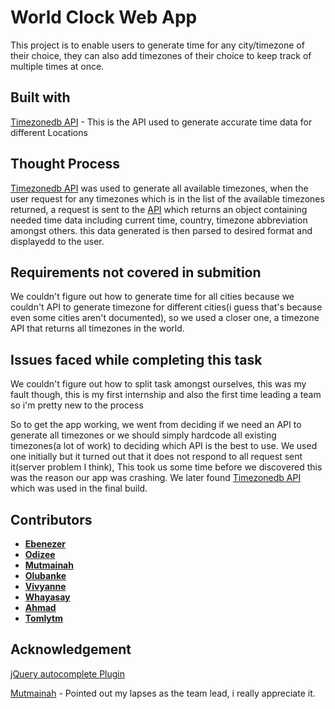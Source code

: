 # World Clock Web App
This project is to enable users to generate time for any city/timezone of their choice, they can also add timezones of their choice to keep track of multiple times at once. 

## Built with
[Timezonedb  API](https://timezonedb.com/) - This is the API used to generate accurate time data for different Locations

## Thought Process
  [Timezonedb  API](https://timezonedb.com/) was used to generate all available timezones, when the user request for any timezones which is in the list of the available timezones returned, 
  a request is sent to the [API](https://timezonedb.com/) which returns an object containing needed time data including current time, country, timezone abbreviation amongst others. 
  this data generated is then parsed to desired format and displayedd to the user.

## Requirements not covered in submition 
We couldn't figure out how to generate time for all cities because we couldn't API to generate timezone for different cities(i guess that's because even some cities aren't documented), so we used a closer one, a timezone API that returns all timezones in the world. 

## Issues faced while completing this task
We couldn't figure out how to split task amongst ourselves, this was my fault though, this is my first internship and also the first time leading a team so i'm pretty new to the process

  So to get the app working, we went from deciding if we need an API to generate all timezones or we should simply hardcode all existing timezones(a lot of work) to deciding which API is the best to use.
We used one initially but it turned out that it does not respond to all request sent it(server problem I think), This took us some time before we discovered this was the reason
our app was crashing. We later found [Timezonedb  API](https://timezonedb.com/) which was used in the final build.

## Contributors
* **[Ebenezer](https://github.com/eb-kneezer)** 
* **[Odizee](https://github.com/odizee)** 
* **[Mutmainah](https://github.com/mutmainaho)** 
* **[Olubanke](https://github.com/Olubanke)** 
* **[Vivyanne](https://github.com/Vivyanne-504)** 
* **[Whayasay](https://github.com/Whayasay392)** 
* **[Ahmad](https://github.com/Ahma-dev)** 
* **[Tomlytm](https://github.com/Tomlytm)** 

## Acknowledgement 
[jQuery autocomplete Plugin](http://xdsoft.net/jqplugins/autocomplete)

[Mutmainah](https://github.com/mutmainaho) - Pointed out my lapses as the team lead, i really appreciate it. 


